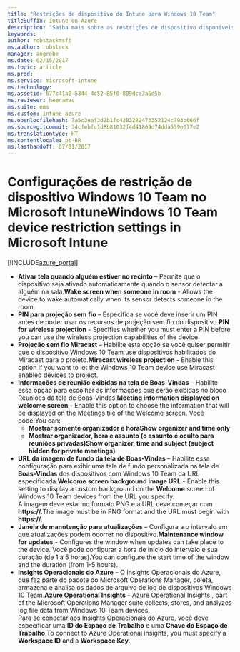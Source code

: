 ```yaml
---
title: "Restrições de dispositivo do Intune para Windows 10 Team"
titleSuffix: Intune on Azure
description: "Saiba mais sobre as restrições de dispositivo disponíveis para dispositivos Windows 10 Team."
keywords: 
author: robstackmsft
ms.author: robstack
manager: angrobe
ms.date: 02/15/2017
ms.topic: article
ms.prod: 
ms.service: microsoft-intune
ms.technology: 
ms.assetid: 677c41a2-5344-4c52-85f0-809dce3a5d5b
ms.reviewer: heenamac
ms.suite: ems
ms.custom: intune-azure
ms.openlocfilehash: 7a5c3eaf3d2b1fc4383282473352124c793b666f
ms.sourcegitcommit: 34cfebfc1d8b81032f4d41869d74dda559e677e2
ms.translationtype: HT
ms.contentlocale: pt-BR
ms.lasthandoff: 07/01/2017
---
```

# <span data-ttu-id="f4010-103">Configurações de restrição de dispositivo Windows 10 Team no Microsoft Intune</span><span class="sxs-lookup"><span data-stu-id="f4010-103">Windows 10 Team device restriction settings in Microsoft Intune</span></span>
<a id="windows-10-team-device-restriction-settings-in-microsoft-intune" class="xliff"></a>

[!INCLUDE[azure_portal](./includes/azure_portal.md)]

- <span data-ttu-id="f4010-104">**Ativar tela quando alguém estiver no recinto** – Permite que o dispositivo seja ativado automaticamente quando o sensor detectar a alguém na sala.</span><span class="sxs-lookup"><span data-stu-id="f4010-104">**Wake screen when someone in room** - Allows the device to wake automatically when its sensor detects someone in the room.</span></span>
- <span data-ttu-id="f4010-105">**PIN para projeção sem fio** – Especifica se você deve inserir um PIN antes de poder usar os recursos de projeção sem fio do dispositivo.</span><span class="sxs-lookup"><span data-stu-id="f4010-105">**PIN for wireless projection** - Specifies whether you must enter a PIN before you can use the wireless projection capabilities of the device.</span></span>
- <span data-ttu-id="f4010-106">**Projeção sem fio Miracast** – Habilite esta opção se você quiser permitir que o dispositivo Windows 10 Team use dispositivos habilitados do Miracast para o projeto.</span><span class="sxs-lookup"><span data-stu-id="f4010-106">**Miracast wireless projection** - Enable this option if you want to let the Windows 10 Team device use Miracast enabled devices to project.</span></span>
- <span data-ttu-id="f4010-107">**Informações de reunião exibidas na tela de Boas-Vindas** – Habilite essa opção para escolher as informações que serão exibidas no bloco Reuniões da tela de Boas-Vindas.</span><span class="sxs-lookup"><span data-stu-id="f4010-107">**Meeting information displayed on welcome screen** - Enable this option to choose the information that will be displayed on the Meetings tile of the Welcome screen.</span></span> <span data-ttu-id="f4010-108">Você pode:</span><span class="sxs-lookup"><span data-stu-id="f4010-108">You can:</span></span>
    - <span data-ttu-id="f4010-109">**Mostrar somente organizador e hora**</span><span class="sxs-lookup"><span data-stu-id="f4010-109">**Show organizer and time only**</span></span>
    - <span data-ttu-id="f4010-110">**Mostrar organizador, hora e assunto (o assunto é oculto para reuniões privadas)**</span><span class="sxs-lookup"><span data-stu-id="f4010-110">**Show organizer, time and subject (subject hidden for private meetings)**</span></span>
- <span data-ttu-id="f4010-111">**URL da imagem de fundo da tela de Boas-Vindas** – Habilite essa configuração para exibir uma tela de fundo personalizada na tela de **Boas-Vindas** dos dispositivos com Windows 10 Team da URL especificada.</span><span class="sxs-lookup"><span data-stu-id="f4010-111">**Welcome screen background image URL** - Enable this setting to display a custom background on the **Welcome** screen of Windows 10 Team devices from the URL you specify.</span></span><br><span data-ttu-id="f4010-112">A imagem deve estar no formato PNG e a URL deve começar com **https://**.</span><span class="sxs-lookup"><span data-stu-id="f4010-112">The image must be in PNG format and the URL must begin with **https://**.</span></span>
- <span data-ttu-id="f4010-113">**Janela de manutenção para atualizações** – Configura a o intervalo em que atualizações podem ocorrer no dispositivo.</span><span class="sxs-lookup"><span data-stu-id="f4010-113">**Maintenance window for updates** - Configures the window when updates can take place to the device.</span></span> <span data-ttu-id="f4010-114">Você pode configurar a hora de início do intervalo e sua duração (de 1 a 5 horas).</span><span class="sxs-lookup"><span data-stu-id="f4010-114">You can configure the start time of the window and the duration (from 1-5 hours).</span></span>
- <span data-ttu-id="f4010-115">**Insights Operacionais do Azure** – O Insights Operacionais do Azure, que faz parte do pacote do Microsoft Operations Manager, coleta, armazena e analisa os dados de arquivo de log de dispositivos Windows 10 Team.</span><span class="sxs-lookup"><span data-stu-id="f4010-115">**Azure Operational Insights** - Azure Operational Insights , part of the Microsoft Operations Manager suite collects, stores, and analyzes log file data from Windows 10 Team devices.</span></span><br><span data-ttu-id="f4010-116">Para se conectar aos Insights Operacionais do Azure, você deve especificar uma **ID do Espaço de Trabalho** e uma **Chave do Espaço de Trabalho**.</span><span class="sxs-lookup"><span data-stu-id="f4010-116">To connect to Azure Operational insights, you must specify a **Workspace ID** and a **Workspace Key**.</span></span>
